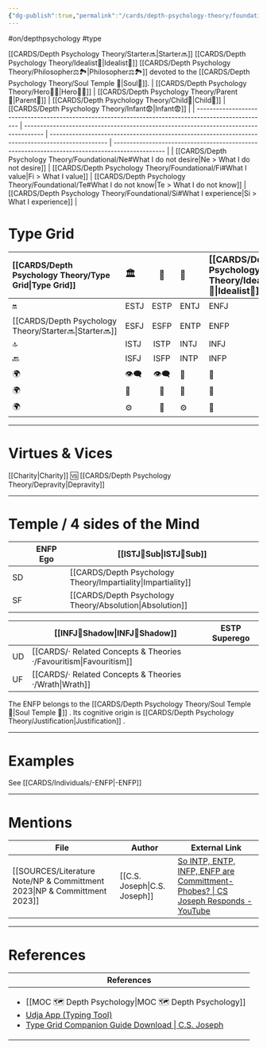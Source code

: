 ```yaml
---
{"dg-publish":true,"permalink":"/cards/depth-psychology-theory/foundational/enfp/","created":"2023-01-05T15:09:46.180+01:00","updated":"2023-04-29T13:31:56.346+02:00"}
---
```


#on/depthpsychology  #type 

[[CARDS/Depth Psychology Theory/Starter🔜\|Starter🔜]] [[CARDS/Depth Psychology Theory/Idealist🦄\|Idealist🦄]] [[CARDS/Depth Psychology Theory/Philosopher⚖️🏞️\|Philosopher⚖️🏞️]] devoted to the [[CARDS/Depth Psychology Theory/Soul Temple 👥\|Soul👥]]. 
| [[CARDS/Depth Psychology Theory/Hero🦸‍♂️\|Hero🦸‍♂️]]                                                                                        | [[CARDS/Depth Psychology Theory/Parent🤨\|Parent🤨]]                                                                         | [[CARDS/Depth Psychology Theory/Child👼\|Child👼]]                                                                                      | [[CARDS/Depth Psychology Theory/Infant😨\|Infant😨]]                                                                                   |
| ---------------------------------------------------------------------------------------------------- | ------------------------------------------------------------------------------------ | ------------------------------------------------------------------------------------------------ | ---------------------------------------------------------------------------------------------- |
| [[CARDS/Depth Psychology Theory/Foundational/Ne#What I do not desire\|Ne > What I do not desire]] | [[CARDS/Depth Psychology Theory/Foundational/Fi#What I value\|Fi > What I value]] | [[CARDS/Depth Psychology Theory/Foundational/Te#What I do not know\|Te > What I do not know]] | [[CARDS/Depth Psychology Theory/Foundational/Si#What I experience\|Si > What I experience]] |

# Type Grid 
| [[CARDS/Depth Psychology Theory/Type Grid\|Type Grid]]| <font size="4"> 🏛️</font> | <font size="4"> 🧰</font> | <font size="4"> 🔮</font> | <font size="4"> [[CARDS/Depth Psychology Theory/Idealist🦄\|Idealist🦄]]</font> | 💬 |💬| 💬 |
|:--------------------- |:------------------------- |:-------------------------:|:------------------------------------------------ |:------------------------- |:--------------------------- |:--------------------------- |:--------------------------- |
| 🔛                    | ESTJ                      |           ESTP            | ENTJ                                             | ENFJ                      | ➡️                          | 👋                          | 🏆                          |
| [[CARDS/Depth Psychology Theory/Starter🔜\|Starter🔜]]                    | ESFJ                      |    ESFP |ENTP                                   | ENFP                      | ↪️                          | 👋                          | 🏃‍♂️                       |
| 🔝    | ISTJ                      |           ISTP            | INTJ| INFJ| 🧘‍♂️ | 🏃‍♂️ | 🔙 | 
| 🔙                    | ISFJ        |           ISFP            | INTP                                             | INFP                      | ↪️                          | 🧘‍♂️                       | 🏆                          |
|🌍 | 👁️‍🗨️                     |           👁️‍🗨️           | 🧲                                               | 🧲                        |                             |                             |                             |
| 🌍 | 🐜                        |            🦊             | 🦊                                               | 🐜                        |                             |                             |                             |
|🌍| ⚙️                        |            👀             | ⚙️                                               | 👀                        |                             |                             |                             |

---
# Virtues & Vices
[[Charity\|Charity]] 🆚 [[CARDS/Depth Psychology Theory/Depravity\|Depravity]] 

---
# Temple / 4 sides of the Mind
|  | ENFP Ego          | [[ISTJ🤸Sub\|ISTJ🤸Sub]] |
| ------------ | ----------------- | ----------------- |
| SD           |                   | [[CARDS/Depth Psychology Theory/Impartiality\|Impartiality]]   |
| SF           |                   | [[CARDS/Depth Psychology Theory/Absolution\|Absolution]]     |

|     | [[INFJ👤Shadow\|INFJ👤Shadow]] | ESTP Superego |
| --- | ---------------- | ------------- |
| UD  | [[CARDS/· Related Concepts & Theories ·/Favouritism\|Favouritism]]    |               |
| UF  | [[CARDS/· Related Concepts & Theories ·/Wrath\|Wrath]]    |               |

The ENFP belongs to the [[CARDS/Depth Psychology Theory/Soul Temple 👥\|Soul Temple 👥]] .
Its cognitive origin is [[CARDS/Depth Psychology Theory/Justification\|Justification]] .

---
# Examples 
See [[CARDS/Individuals/-ENFP\|-ENFP]] 

---
# Mentions
| File                                                                        | Author                       | External Link                                                                                                                    |
| --------------------------------------------------------------------------- | ---------------------------- | -------------------------------------------------------------------------------------------------------------------------------- |
| [[SOURCES/Literature Note/NP & Committment 2023\|NP & Committment 2023]] | [[C.S. Joseph\|C.S. Joseph]] | [So INTP, ENTP, INFP, ENFP are Committment-Phobes? \| CS Joseph Responds - YouTube](https://www.youtube.com/watch?v=UVclcpP962w) |

---
# References
| References                                                                                                                                                                                                                                                  |
| ----------------------------------------------------------------------------------------------------------------------------------------------------------------------------------------------------------------------------------------------------------- |
| <ul><li>[[MOC 🗺️ Depth Psychology\\|MOC 🗺️ Depth Psychology]]</li><li>[Udja App (Typing Tool)](https://www.udja.app/#/)</li><li>[Type Grid Companion Guide Download \\| C.S. Joseph](https://csjoseph.life/type-grid-companion-guide-download/)</li></ul> |







